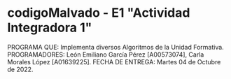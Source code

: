 # codigoMalvado - E1 "Actividad Integradora 1"

PROGRAMA QUE: Implementa diversos Algoritmos de la Unidad Formativa.
PROGRAMADORES: León Emiliano García Pérez [A00573074], Carla Morales López [A01639225].
FECHA DE ENTREGA: Martes 04 de Octubre de 2022.

